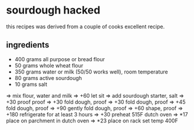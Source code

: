 # sourdough hacked

this recipes was derived from a couple of cooks excellent recipe.

## ingredients
* 400 grams all purpose or bread flour
* 50 grams whole wheat flour
* 350 grams water or milk (50/50 works well), room temperature
* 80 grams active sourdough
* 10 grams salt

=> mix flour, water and milk
=> +60 let sit
=> add sourdough starter, salt
=> +30 proof proof
=> +30 fold dough, proof
=> +30 fold dough, proof
=> +45 fold dough, proof
=> +90 gently fold dough, proof
=> +60 shape, proof
=> +180 refrigerate for at least 3 hours
=> +30 preheat 515F dutch oven
=> *17 place on parchment in dutch oven
=> *23 place on rack set temp 400F